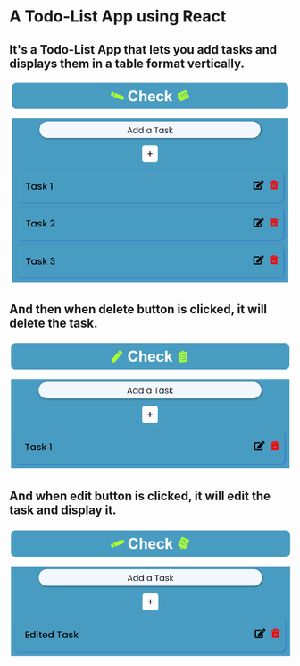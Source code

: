 # A Todo-List App using React

## It's a Todo-List App that lets you add tasks and displays them in a table format vertically.

![Adding Tasks](image.png)

## And then when delete button is clicked, it will delete the task.

![After Deletion of Tasks 1 and 2](image-1.png)

## And when edit button is clicked, it will edit the task and display it.

![Edited Task](image-2.png)
